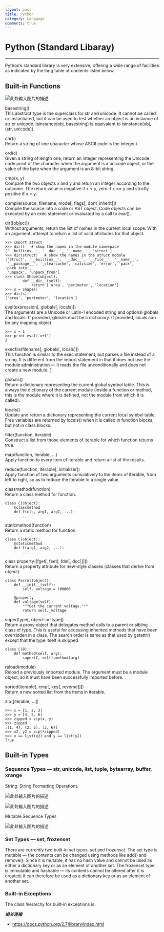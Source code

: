 ```yaml
---
layout: post
title: Python
category: Language
comments: true
---
```


# Python (Standard Libaray)

------

Python’s standard library is very extensive, offering a wide range of facilities as indicated by the long table of contents listed below.

## Built-in Functions

![此处输入图片的描述][1]

basestring()   
This abstract type is the superclass for str and unicode. It cannot be called or instantiated, but it can be used to test whether an object is an instance of str or unicode. isinstance(obj, basestring) is equivalent to isinstance(obj, (str, unicode)).

chr(i)   
Return a string of one character whose ASCII code is the integer i.

ord(c)   
Given a string of length one, return an integer representing the Unicode code point of the character when the argument is a unicode object, or the value of the byte when the argument is an 8-bit string. 

cmp(x, y)   
Compare the two objects x and y and return an integer according to the outcome. The return value is negative if x < y, zero if x == y and strictly positive if x > y.

compile(source, filename, mode[, flags[, dont_inherit]])   
Compile the source into a code or AST object. Code objects can be executed by an exec statement or evaluated by a call to eval().

dir([object])   
Without arguments, return the list of names in the current local scope. With an argument, attempt to return a list of valid attributes for that object.

```
>>> import struct
>>> dir()   # show the names in the module namespace
['__builtins__', '__doc__', '__name__', 'struct']
>>> dir(struct)   # show the names in the struct module
['Struct', '__builtins__', '__doc__', '__file__', '__name__',
 '__package__', '_clearcache', 'calcsize', 'error', 'pack', 'pack_into',
 'unpack', 'unpack_from']
>>> class Shape(object):
        def __dir__(self):
            return ['area', 'perimeter', 'location']
>>> s = Shape()
>>> dir(s)
['area', 'perimeter', 'location']
```

eval(expression[, globals[, locals]])   
The arguments are a Unicode or Latin-1 encoded string and optional globals and locals. If provided, globals must be a dictionary. If provided, locals can be any mapping object.

```
>>> x = 1
>>> print eval('x+1')
2
```

execfile(filename[, globals[, locals]])   
This function is similar to the exec statement, but parses a file instead of a string. It is different from the import statement in that it does not use the module administration — it reads the file unconditionally and does not create a new module. [1]

globals()   
Return a dictionary representing the current global symbol table. This is always the dictionary of the current module (inside a function or method, this is the module where it is defined, not the module from which it is called).

locals()   
Update and return a dictionary representing the current local symbol table. Free variables are returned by locals() when it is called in function blocks, but not in class blocks.

filter(function, iterable)   
Construct a list from those elements of iterable for which function returns true.

map(function, iterable, ...)   
Apply function to every item of iterable and return a list of the results.

reduce(function, iterable[, initializer])   
Apply function of two arguments cumulatively to the items of iterable, from left to right, so as to reduce the iterable to a single value.

classmethod(function)   
Return a class method for function.

```
class C(object):
    @classmethod
    def f(cls, arg1, arg2, ...):
        ...
```

staticmethod(function)   
Return a static method for function.

```
class C(object):
    @staticmethod
    def f(arg1, arg2, ...):
        ...
```

class property([fget[, fset[, fdel[, doc]]]])   
Return a property attribute for new-style classes (classes that derive from object).

```
class Parrot(object):
    def __init__(self):
        self._voltage = 100000

    @property
    def voltage(self):
        """Get the current voltage."""
        return self._voltage
```

super(type[, object-or-type])   
Return a proxy object that delegates method calls to a parent or sibling class of type. This is useful for accessing inherited methods that have been overridden in a class. The search order is same as that used by getattr() except that the type itself is skipped.

```
class C(B):
    def method(self, arg):
        super(C, self).method(arg)
```

reload(module)   
Reload a previously imported module. The argument must be a module object, so it must have been successfully imported before.

sorted(iterable[, cmp[, key[, reverse]]])   
Return a new sorted list from the items in iterable.

zip([iterable, ...])   

```
>>> x = [1, 2, 3]
>>> y = [4, 5, 6]
>>> zipped = zip(x, y)
>>> zipped
[(1, 4), (2, 5), (3, 6)]
>>> x2, y2 = zip(*zipped)
>>> x == list(x2) and y == list(y2)
True
```

## Built-in Types

### Sequence Types — str, unicode, list, tuple, bytearray, buffer, xrange

String: String Formatting Operations

![此处输入图片的描述][2]

![此处输入图片的描述][3]

Mutable Sequence Types

![此处输入图片的描述][4]


### Set Types — set, frozenset

There are currently two built-in set types, set and frozenset. The set type is mutable — the contents can be changed using methods like add() and remove(). Since it is mutable, it has no hash value and cannot be used as either a dictionary key or as an element of another set. The frozenset type is immutable and hashable — its contents cannot be altered after it is created; it can therefore be used as a dictionary key or as an element of another set.

### Built-in Exceptions

The class hierarchy for built-in exceptions is:






***相关连接***

 - https://docs.python.org/2.7/library/index.html

 [1]: https://raw.githubusercontent.com/qiangsiwei/blog/gh-pages/_figures/2016-08-15-python_documents/2016-08-15-python_documents_1.png
 [2]: https://raw.githubusercontent.com/qiangsiwei/blog/gh-pages/_figures/2016-08-15-python_documents/2016-08-15-python_documents_2.png
 [3]: https://raw.githubusercontent.com/qiangsiwei/blog/gh-pages/_figures/2016-08-15-python_documents/2016-08-15-python_documents_3.png
 [4]: https://raw.githubusercontent.com/qiangsiwei/blog/gh-pages/_figures/2016-08-15-python_documents/2016-08-15-python_documents_4.png
 [5]: https://raw.githubusercontent.com/qiangsiwei/blog/gh-pages/_figures/2016-08-15-python_documents/2016-08-15-python_documents_5.png

